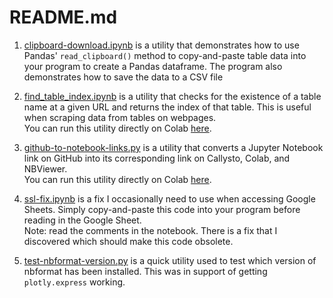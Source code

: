 # README.md

1. [clipboard-download.ipynb](clipboard-download/clipboard-download.ipynb) is a utility that demonstrates how to use Pandas' `read_clipboard()` method to copy-and-paste table data into your program to create a Pandas dataframe. The program also demonstrates how to save the data to a CSV file

2. [find_table_index.ipynb](find_table_index.ipynb) is a utility that checks for the existence of a table name at a given URL and returns the index of that table. This is useful when scraping data from tables on webpages.<br>You can run this utility directly on Colab [here](https://githubtocolab.com/pbeens/Data-Analysis/blob/main/Utils/find_table_index.ipynb).
   
3. [github-to-notebook-links.py](github-to-notebook-links.py) is a utility that converts a Jupyter Notebook link on GitHub into its corresponding link on Callysto, Colab, and NBViewer. <br>You can run this utility directly on Colab [here](https://colab.research.google.com/drive/12LdduTNAtMwC3oNohv8Y7dFkuJiPYFOd?usp=sharing).
   
4. [ssl-fix.ipynb](ssl-fix.ipynb) is a fix I occasionally need to use when accessing Google Sheets. Simply copy-and-paste this code into your program before reading in the Google Sheet. <br>Note: read the comments in the notebook. There is a fix that I discovered which should make this code obsolete.
   
5. [test-nbformat-version.py](test-nbformat-version.py) is a quick utility used to test which version of nbformat has been installed. This was in support of getting `plotly.express` working.
